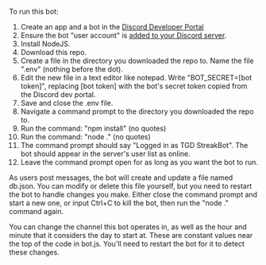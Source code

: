 To run this bot:

1. Create an app and a bot in the [Discord Developer Portal](https://discord.com/developers/applications)
1. Ensure the bot "user account" is [added to your Discord server](https://discord.com/developers/docs/topics/oauth2#bots).
2. Install NodeJS.
3. Download this repo.
4. Create a file in the directory you downloaded the repo to. Name the file ".env" (nothing before the dot).
5. Edit the new file in a text editor like notepad. Write "BOT_SECRET=[bot token]", replacing [bot token] with the bot's secret token copied from the Discord dev portal.
6. Save and close the .env file.
7. Navigate a command prompt to the directory you downloaded the repo to.
8. Run the command: "npm install" (no quotes)
9. Run the command: "node ." (no quotes)
10. The command prompt should say "Logged in as TGD StreakBot". The bot should appear in the server's user list as online.
11. Leave the command prompt open for as long as you want the bot to run.

As users post messages, the bot will create and update a file named db.json. You can modify or delete this file yourself, but you need to restart the bot to handle changes you make. Either close the command prompt and start a new one, or input Ctrl+C to kill the bot, then run the "node ." command again.

You can change the channel this bot operates in, as well as the hour and minute that it considers the day to start at. These are constant values near the top of the code in bot.js. You'll need to restart the bot for it to detect these changes.